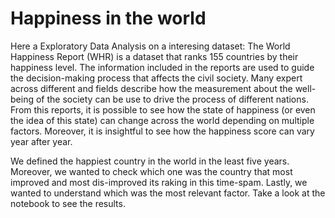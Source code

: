 # Happiness in the world

Here a Exploratory Data Analysis on a interesing dataset: The World Happiness Report (WHR) is a dataset that ranks 155 countries by their happiness level. The information included in the reports are used to guide the decision-making process that affects the civil society. Many expert across different and fields describe how the measurement about the well-being of the society can be use to drive the process of different nations. From this reports, it is possible to see how the state of happiness (or even the idea of this state) can change across the world depending on multiple factors. Moreover, it is insightful to see how the happiness score  can vary year after year.

We defined the happiest country in the world in the least five years. Moreover, we wanted to check which one was the country that most improved and most dis-improved its raking in this time-spam. Lastly, we wanted to understand which was the most relevant factor. Take a look at the notebook to see the results.   
